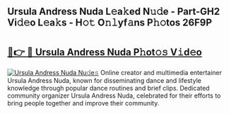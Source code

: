 ## Ursula Andress Nuda L𝚎a𝚔ed N𝚞𝚍e - Part-GH2 Vi𝚍𝚎o L𝚎a𝚔s - H𝚘𝚝 O𝚗𝚕yf𝚊ns P𝚑𝚘tos 26F9P

# <h2><a href="http://kf91cq4.oniu.top/?m=Ursula+Andress+Nuda">🔗👉 🔴 Ursula Andress Nuda P𝚑ot𝚘𝚜 V𝚒d𝚎o</a></h2>

[![Ursula Andress Nuda Nu𝚍e𝚜](https://i.imgur.com/0qMVB7G.gif)](http://kf91cq4.oniu.top/?m=Ursula+Andress+Nuda)
Online creator and multimedia entertainer Ursula Andress Nuda, known for disseminating dance and lifestyle knowledge through popular dance routines and brief clips. Dedicated community organizer Ursula Andress Nuda, celebrated for their efforts to bring people together and improve their community.  
